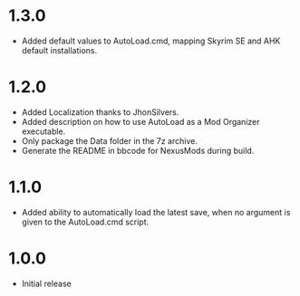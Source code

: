# 1.3.0

* Added default values to AutoLoad.cmd, mapping Skyrim SE and AHK default installations.

# 1.2.0

* Added Localization thanks to JhonSilvers.
* Added description on how to use AutoLoad as a Mod Organizer executable.
* Only package the Data folder in the 7z archive.
* Generate the README in bbcode for NexusMods during build.

# 1.1.0

* Added ability to automatically load the latest save, when no argument is given to the AutoLoad.cmd script.

# 1.0.0

* Initial release
